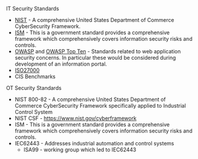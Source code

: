 
IT Security Standards
- [NIST](https://www.nist.gov/cyberframework) - A comprehensive United States Department of Commerce CyberSecurity Framework.
- [ISM](https://www.cyber.gov.au/ism) - This is a government standard provides a comprehensive framework which comprehensively covers information security risks and controls.
- [OWASP](https://owasp.org/) and [OWASP Top Ten](https://www.owasp.org/images/7/72/OWASP_Top_10-2017_%28en%29.pdf.pdf) - Standards related to web application security concerns.  In particular these would be considered during development of an information portal.  
- [ISO27000]()
- CIS Benchmarks

OT Security Standards
- NIST 800-82 - A comprehensive United States Department of Commerce CyberSecurity Framework specifically applied to Industrial Control System
- NIST CSF - https://www.nist.gov/cyberframework
- ISM - This is a government standard provides a comprehensive framework which comprehensively covers information security risks and controls.
- IEC62443 - Addresses industrial automation and control systems
    - ISA99 - working group which led to IEC62443